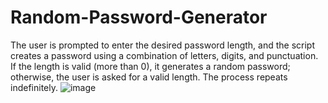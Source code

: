 # Random-Password-Generator
The user is prompted to enter the desired password length, and the script creates a password using a combination of letters, digits, and punctuation. If the length is valid (more than 0), it generates a random password; otherwise, the user is asked for a valid length. The process repeats indefinitely.
![image](https://github.com/user-attachments/assets/41cf8134-34f5-45b6-8f61-273e931d847e)
